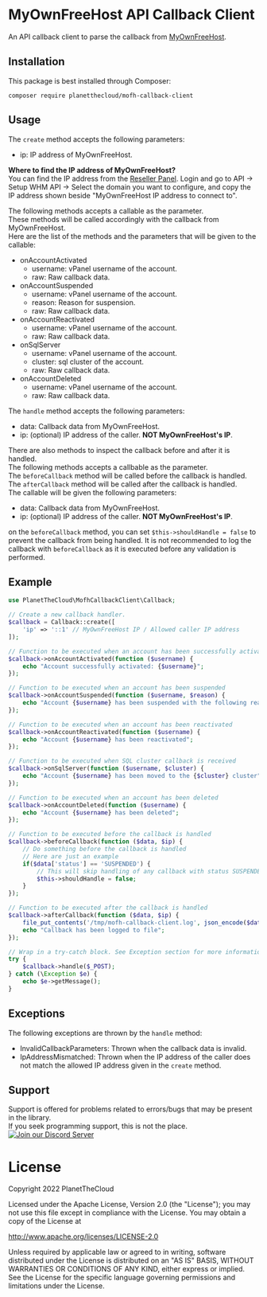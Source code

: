 # MyOwnFreeHost API Callback Client
An API callback client to parse the callback from [MyOwnFreeHost](https://myownfreehost.net/).

## Installation
This package is best installed through Composer:
```
composer require planetthecloud/mofh-callback-client
```

## Usage
The `create` method accepts the following parameters:
- ip: IP address of MyOwnFreeHost.

**Where to find the IP address of MyOwnFreeHost?**  
You can find the IP address from the [Reseller Panel](https://panel.myownfreehost.net/). Login and go to API -> Setup WHM API -> Select the domain you want to configure, and copy the IP address shown beside "MyOwnFreeHost IP address to connect to".

The following methods accepts a callable as the parameter.  
These methods will be called accordingly with the callback from MyOwnFreeHost.  
Here are the list of the methods and the parameters that will be given to the callable:
- onAccountActivated
  - username: vPanel username of the account.
  - raw: Raw callback data.
- onAccountSuspended
  - username: vPanel username of the account.
  - reason: Reason for suspension.
  - raw: Raw callback data.
- onAccountReactivated
  - username: vPanel username of the account.
  - raw: Raw callback data.
- onSqlServer
  - username: vPanel username of the account.
  - cluster: sql cluster of the account.
  - raw: Raw callback data.
- onAccountDeleted
  - username: vPanel username of the account.
  - raw: Raw callback data. 

The `handle` method accepts the following parameters:
- data: Callback data from MyOwnFreeHost.
- ip: (optional) IP address of the caller. **NOT MyOwnFreeHost's IP**.

There are also methods to inspect the callback before and after it is handled.  
The following methods accepts a callbable as the parameter.  
The `beforeCallback` method will be called before the callback is handled.  
The `afterCallback` method will be called after the callback is handled.  
The callable will be given the following parameters:
- data: Callback data from MyOwnFreeHost.
- ip: (optional) IP address of the caller. **NOT MyOwnFreeHost's IP**.

on the `beforeCallback` method, you can set `$this->shouldHandle = false` to prevent the callback from being handled. It is not recommended to log the callback with `beforeCallback` as it is executed before any validation is performed.

## Example
```php
use PlanetTheCloud\MofhCallbackClient\Callback;

// Create a new callback handler.
$callback = Callback::create([
    'ip' => '::1' // MyOwnFreeHost IP / Allowed caller IP address
]);

// Function to be executed when an account has been successfully activated
$callback->onAccountActivated(function ($username) {
    echo "Account successfully activated: {$username}";
});

// Function to be executed when an account has been suspended
$callback->onAccountSuspended(function ($username, $reason) {
    echo "Account {$username} has been suspended with the following reason: {$reason}";
});

// Function to be executed when an account has been reactivated
$callback->onAccountReactivated(function ($username) {
    echo "Account {$username} has been reactivated";
});

// Function to be executed when SQL cluster callback is received
$callback->onSqlServer(function ($username, $cluster) {
    echo "Account {$username} has been moved to the {$cluster} cluster";
});

// Function to be executed when an account has been deleted
$callback->onAccountDeleted(function ($username) {
    echo "Account {$username} has been deleted";
});

// Function to be executed before the callback is handled
$callback->beforeCallback(function ($data, $ip) {
    // Do something before the callback is handled
    // Here are just an example
    if($data['status'] == 'SUSPENDED') {
        // This will skip handling of any callback with status SUSPENDED
        $this->shouldHandle = false;
    }
});

// Function to be executed after the callback is handled
$callback->afterCallback(function ($data, $ip) {
    file_put_contents('/tmp/mofh-callback-client.log', json_encode($data) . PHP_EOL, FILE_APPEND);
    echo "Callback has been logged to file";
});

// Wrap in a try-catch block. See Exception section for more information
try {
    $callback->handle($_POST);
} catch (\Exception $e) {
    echo $e->getMessage();
}
```

## Exceptions
The following exceptions are thrown by the `handle` method:
- InvalidCallbackParameters: Thrown when the callback data is invalid.
- IpAddressMismatched: Thrown when the IP address of the caller does not match the allowed IP address given in the `create` method.

## Support
Support is offered for problems related to errors/bugs that may be present in the library.  
If you seek programming support, this is not the place.  
<a href="https://discord.gg/mmEWpnwB8D"><img src="https://discordapp.com/api/guilds/399429466566426635/widget.png?style=banner2" alt="Join our Discord Server" title="Planet Dev Network"></a>

# License
Copyright 2022 PlanetTheCloud

Licensed under the Apache License, Version 2.0 (the "License"); you may not use this file except in compliance with the License. You may obtain a copy of the License at

http://www.apache.org/licenses/LICENSE-2.0

Unless required by applicable law or agreed to in writing, software distributed under the License is distributed on an "AS IS" BASIS, WITHOUT WARRANTIES OR CONDITIONS OF ANY KIND, either express or implied. See the License for the specific language governing permissions and limitations under the License.
